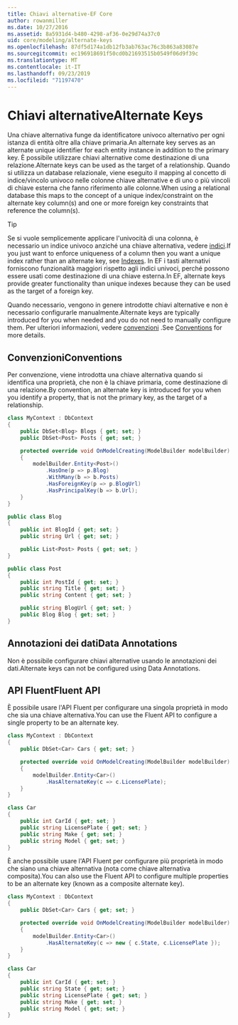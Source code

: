 ```yaml
---
title: Chiavi alternative-EF Core
author: rowanmiller
ms.date: 10/27/2016
ms.assetid: 8a5931d4-b480-4298-af36-0e29d74a37c0
uid: core/modeling/alternate-keys
ms.openlocfilehash: 87df5d174a1db12fb3ab763ac76c3b863a83087e
ms.sourcegitcommit: ec196918691f50cd0b21693515b0549f06d9f39c
ms.translationtype: MT
ms.contentlocale: it-IT
ms.lasthandoff: 09/23/2019
ms.locfileid: "71197470"
---
```

# <a name="alternate-keys"></a><span data-ttu-id="5662d-102">Chiavi alternative</span><span class="sxs-lookup"><span data-stu-id="5662d-102">Alternate Keys</span></span>

<span data-ttu-id="5662d-103">Una chiave alternativa funge da identificatore univoco alternativo per ogni istanza di entità oltre alla chiave primaria.</span><span class="sxs-lookup"><span data-stu-id="5662d-103">An alternate key serves as an alternate unique identifier for each entity instance in addition to the primary key.</span></span> <span data-ttu-id="5662d-104">È possibile utilizzare chiavi alternative come destinazione di una relazione.</span><span class="sxs-lookup"><span data-stu-id="5662d-104">Alternate keys can be used as the target of a relationship.</span></span> <span data-ttu-id="5662d-105">Quando si utilizza un database relazionale, viene eseguito il mapping al concetto di indice/vincolo univoco nelle colonne chiave alternative e di uno o più vincoli di chiave esterna che fanno riferimento alle colonne.</span><span class="sxs-lookup"><span data-stu-id="5662d-105">When using a relational database this maps to the concept of a unique index/constraint on the alternate key column(s) and one or more foreign key constraints that reference the column(s).</span></span>

> [!TIP]  
> <span data-ttu-id="5662d-106">Se si vuole semplicemente applicare l'univocità di una colonna, è necessario un indice univoco anziché una chiave alternativa, vedere [indici](indexes.md).</span><span class="sxs-lookup"><span data-stu-id="5662d-106">If you just want to enforce uniqueness of a column then you want a unique index rather than an alternate key, see [Indexes](indexes.md).</span></span> <span data-ttu-id="5662d-107">In EF i tasti alternativi forniscono funzionalità maggiori rispetto agli indici univoci, perché possono essere usati come destinazione di una chiave esterna.</span><span class="sxs-lookup"><span data-stu-id="5662d-107">In EF, alternate keys provide greater functionality than unique indexes because they can be used as the target of a foreign key.</span></span>

<span data-ttu-id="5662d-108">Quando necessario, vengono in genere introdotte chiavi alternative e non è necessario configurarle manualmente.</span><span class="sxs-lookup"><span data-stu-id="5662d-108">Alternate keys are typically introduced for you when needed and you do not need to manually configure them.</span></span> <span data-ttu-id="5662d-109">Per ulteriori informazioni, vedere [convenzioni](#conventions) .</span><span class="sxs-lookup"><span data-stu-id="5662d-109">See [Conventions](#conventions) for more details.</span></span>

## <a name="conventions"></a><span data-ttu-id="5662d-110">Convenzioni</span><span class="sxs-lookup"><span data-stu-id="5662d-110">Conventions</span></span>

<span data-ttu-id="5662d-111">Per convenzione, viene introdotta una chiave alternativa quando si identifica una proprietà, che non è la chiave primaria, come destinazione di una relazione.</span><span class="sxs-lookup"><span data-stu-id="5662d-111">By convention, an alternate key is introduced for you when you identify a property, that is not the primary key, as the target of a relationship.</span></span>

<!-- [!code-csharp[Main](samples/core/Modeling/Conventions/AlternateKey.cs?highlight=12)] -->
``` csharp
class MyContext : DbContext
{
    public DbSet<Blog> Blogs { get; set; }
    public DbSet<Post> Posts { get; set; }

    protected override void OnModelCreating(ModelBuilder modelBuilder)
    {
        modelBuilder.Entity<Post>()
            .HasOne(p => p.Blog)
            .WithMany(b => b.Posts)
            .HasForeignKey(p => p.BlogUrl)
            .HasPrincipalKey(b => b.Url);
    }
}

public class Blog
{
    public int BlogId { get; set; }
    public string Url { get; set; }

    public List<Post> Posts { get; set; }
}

public class Post
{
    public int PostId { get; set; }
    public string Title { get; set; }
    public string Content { get; set; }

    public string BlogUrl { get; set; }
    public Blog Blog { get; set; }
}
```

## <a name="data-annotations"></a><span data-ttu-id="5662d-112">Annotazioni dei dati</span><span class="sxs-lookup"><span data-stu-id="5662d-112">Data Annotations</span></span>

<span data-ttu-id="5662d-113">Non è possibile configurare chiavi alternative usando le annotazioni dei dati.</span><span class="sxs-lookup"><span data-stu-id="5662d-113">Alternate keys can not be configured using Data Annotations.</span></span>

## <a name="fluent-api"></a><span data-ttu-id="5662d-114">API Fluent</span><span class="sxs-lookup"><span data-stu-id="5662d-114">Fluent API</span></span>

<span data-ttu-id="5662d-115">È possibile usare l'API Fluent per configurare una singola proprietà in modo che sia una chiave alternativa.</span><span class="sxs-lookup"><span data-stu-id="5662d-115">You can use the Fluent API to configure a single property to be an alternate key.</span></span>

<!-- [!code-csharp[Main](samples/core/Modeling/FluentAPI/AlternateKeySingle.cs?highlight=7,8)] -->
``` csharp
class MyContext : DbContext
{
    public DbSet<Car> Cars { get; set; }

    protected override void OnModelCreating(ModelBuilder modelBuilder)
    {
        modelBuilder.Entity<Car>()
            .HasAlternateKey(c => c.LicensePlate);
    }
}

class Car
{
    public int CarId { get; set; }
    public string LicensePlate { get; set; }
    public string Make { get; set; }
    public string Model { get; set; }
}
```

<span data-ttu-id="5662d-116">È anche possibile usare l'API Fluent per configurare più proprietà in modo che siano una chiave alternativa (nota come chiave alternativa composita).</span><span class="sxs-lookup"><span data-stu-id="5662d-116">You can also use the Fluent API to configure multiple properties to be an alternate key (known as a composite alternate key).</span></span>

<!-- [!code-csharp[Main](samples/core/Modeling/FluentAPI/AlternateKeyComposite.cs?highlight=7,8)] -->
``` csharp
class MyContext : DbContext
{
    public DbSet<Car> Cars { get; set; }

    protected override void OnModelCreating(ModelBuilder modelBuilder)
    {
        modelBuilder.Entity<Car>()
            .HasAlternateKey(c => new { c.State, c.LicensePlate });
    }
}

class Car
{
    public int CarId { get; set; }
    public string State { get; set; }
    public string LicensePlate { get; set; }
    public string Make { get; set; }
    public string Model { get; set; }
}
```
